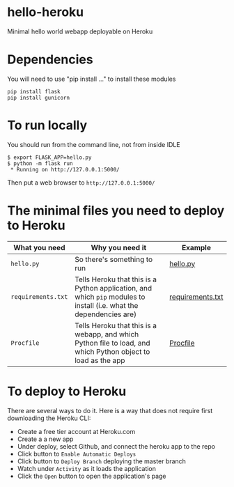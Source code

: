 # hello-heroku
Minimal hello world webapp deployable on Heroku 


# Dependencies

You will need to use "pip install ..." to install these modules

```
pip install flask
pip install gunicorn
```

# To run locally

You should run from the command line, not from inside IDLE

```
$ export FLASK_APP=hello.py
$ python -m flask run
 * Running on http://127.0.0.1:5000/
```

Then put a web browser to `http://127.0.0.1:5000/`

# The minimal files you need to deploy to Heroku

| What you need | Why you need it | Example |
|---------------|-----------------|---------|
| `hello.py` | So there's something to run | [hello.py](hello.py) |
| `requirements.txt` | Tells Heroku that this is a Python application, and which `pip` modules to install (i.e. what the dependencies are) | [requirements.txt](requirements.txt) |
| `Procfile` | Tells Heroku that this is a webapp, and which Python file to load, and which Python object to load as the app | [Procfile](Procfile) ||


# To deploy to Heroku

There are several ways to do it.  Here is a way that does not
require first downloading the Heroku CLI:

* Create a free tier account at Heroku.com
* Create a a new app
* Under deploy, select Github, and connect the heroku app to the repo
* Click button to `Enable Automatic Deploys`
* Click button to `Deploy Branch` deploying the master branch
* Watch under `Activity` as it loads the application
* Click the `Open` button to open the application's page

